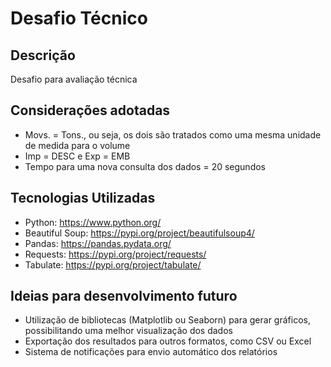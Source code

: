 # Desafio Técnico

## Descrição
Desafio para avaliação técnica

## Considerações adotadas
- Movs. = Tons., ou seja, os dois são tratados como uma mesma unidade de medida para o volume
- Imp = DESC e Exp = EMB
- Tempo para uma nova consulta dos dados = 20 segundos
  
## Tecnologias Utilizadas
- Python:
  https://www.python.org/
- Beautiful Soup:
  https://pypi.org/project/beautifulsoup4/
- Pandas:
  https://pandas.pydata.org/
- Requests:
  https://pypi.org/project/requests/
- Tabulate:
  https://pypi.org/project/tabulate/

## Ideias para desenvolvimento futuro
- Utilização de bibliotecas (Matplotlib ou Seaborn) para gerar gráficos, possibilitando uma melhor visualização dos dados
- Exportação dos resultados para outros formatos, como CSV ou Excel
- Sistema de notificações para envio automático dos relatórios



